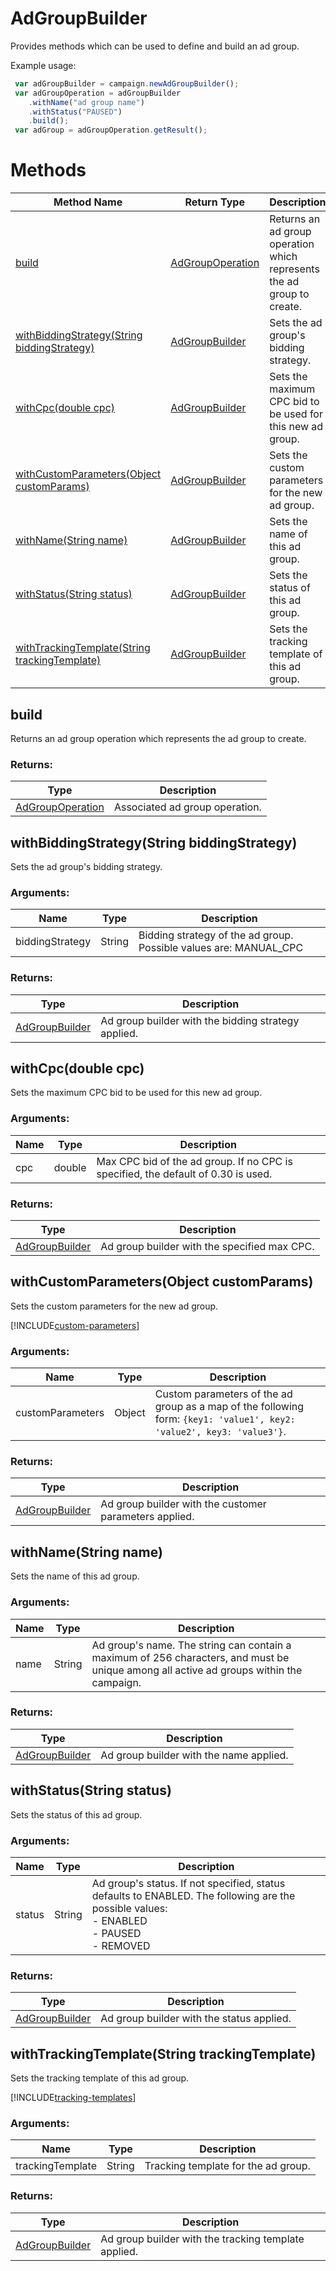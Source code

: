 # AdGroupBuilder
Provides methods which can be used to define and build an ad group.

Example usage:
```javascript
 var adGroupBuilder = campaign.newAdGroupBuilder();
 var adGroupOperation = adGroupBuilder
    .withName("ad group name")
    .withStatus("PAUSED")
    .build();
 var adGroup = adGroupOperation.getResult();
```

# Methods
|Method Name|Return Type|Description|
|-|-|-
[build](#build)|[AdGroupOperation](./AdGroupOperation)|Returns an ad group operation which represents the ad group to create.<br />
[withBiddingStrategy(String biddingStrategy)](#withbiddingstrategy~string-biddingstrategy~)|[AdGroupBuilder](./AdGroupBuilder)|Sets the ad group's bidding strategy.<br />
[withCpc(double cpc)](#withcpc~double-cpc~)|[AdGroupBuilder](./AdGroupBuilder)|Sets the maximum CPC bid to be used for this new ad group.<br />
[withCustomParameters(Object customParams)](#withcustomparameters~object-customparams~)|[AdGroupBuilder](./AdGroupBuilder)|Sets the custom parameters for the new ad group.
[withName(String name)](#withname~string-name~)|[AdGroupBuilder](./AdGroupBuilder)|Sets the name of this ad group. <br />
[withStatus(String status)](#withstatus~string-status~)|[AdGroupBuilder](./AdGroupBuilder)|Sets the status of this ad group.<br />
[withTrackingTemplate(String trackingTemplate)](#withtrackingtemplate~string-trackingtemplate~)|[AdGroupBuilder](./AdGroupBuilder)|Sets the tracking template of this ad group.<br />

## <a name="build"></a>build
Returns an ad group operation which represents the ad group to create.

### Returns:
|Type|Description|
|-|-
[AdGroupOperation](./AdGroupOperation)|Associated ad group operation.

## <a name="withbiddingstrategy~string-biddingstrategy~"></a>withBiddingStrategy(String biddingStrategy)
Sets the ad group's bidding strategy.





### Arguments:
|Name|Type|Description|
|-|-|-
biddingStrategy|String|Bidding strategy of the ad group. Possible values are: MANUAL_CPC
### Returns:
|Type|Description|
|-|-
[AdGroupBuilder](./AdGroupBuilder)|Ad group builder with the bidding strategy applied.

## <a name="withcpc~double-cpc~"></a>withCpc(double cpc)
Sets the maximum CPC bid to be used for this new ad group.



### Arguments:
|Name|Type|Description|
|-|-|-
cpc|double|Max CPC bid of the ad group. If no CPC is specified, the default of 0.30 is used.
### Returns:
|Type|Description|
|-|-
[AdGroupBuilder](./AdGroupBuilder)|Ad group builder with the specified max CPC.

## <a name="withcustomparameters~object-customparams~"></a>withCustomParameters(Object customParams)
Sets the custom parameters for the new ad group.

[!INCLUDE[custom-parameters](../includes/custom-parameters.md)]
### Arguments:
|Name|Type|Description|
|-|-|-
customParameters|Object|Custom parameters of the ad group as a map of the following form: <code>{key1: 'value1', key2: 'value2', key3: 'value3'}</code>.
### Returns:
|Type|Description|
|-|-
[AdGroupBuilder](./AdGroupBuilder)|Ad group builder with the customer parameters applied.

## <a name="withname~string-name~"></a>withName(String name)
Sets the name of this ad group. 

### Arguments:
|Name|Type|Description|
|-|-|-
name|String|Ad group's name. The string can contain a maximum of 256 characters, and must be unique among all active ad groups within the campaign.
### Returns:
|Type|Description|
|-|-
[AdGroupBuilder](./AdGroupBuilder)|Ad group builder with the name applied.

## <a name="withstatus~string-status~"></a>withStatus(String status)
Sets the status of this ad group.



### Arguments:
|Name|Type|Description|
|-|-|-
status|String|Ad group's status. If not specified, status defaults to ENABLED.  The following are the possible values: <br /> - ENABLED<br /> - PAUSED <br /> - REMOVED
### Returns:
|Type|Description|
|-|-
[AdGroupBuilder](./AdGroupBuilder)|Ad group builder with the status applied.

## <a name="withtrackingtemplate~string-trackingtemplate~"></a>withTrackingTemplate(String trackingTemplate)
Sets the tracking template of this ad group.


[!INCLUDE[tracking-templates](../includes/tracking-templates.md)]
### Arguments:
|Name|Type|Description|
|-|-|-
trackingTemplate|String|Tracking template for the ad group.
### Returns:
|Type|Description|
|-|-
[AdGroupBuilder](./AdGroupBuilder)|Ad group builder with the tracking template applied.

